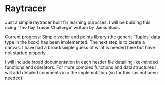 # Raytracer
Just a simple raytracer built for learning purposes. I will be building this using 'The Ray Tracer Challenge' written by Jamis Buck.

Current progress: Simple vector and points library (the generic 'Tuples' data type in the book) has been implemented. The next step is to create a canvas. I have had a broad/simple guess of what is needed here but have not started properly.

I will include broad documentation in each header file detailing like-minded functions and operators. For more complex functions and data structures I will add detailed comments into the implemntation (so far this has not been needed).
